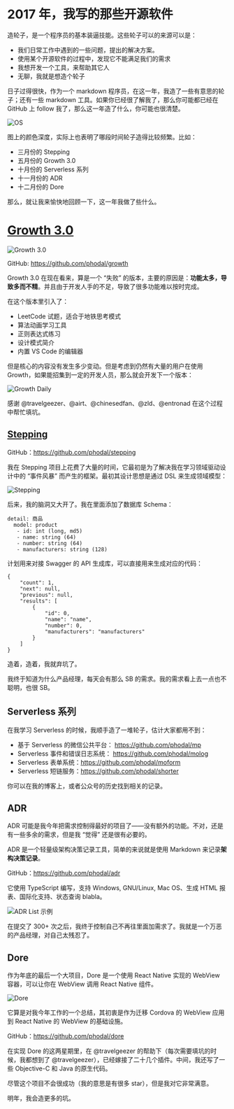 2017 年，我写的那些开源软件
===

造轮子，是一个程序员的基本装逼技能。这些轮子可以的来源可以是：

 - 我们日常工作中遇到的一些问题，提出的解决方案。
 - 使用某个开源软件的过程中，发现它不能满足我们的需求
 - 我想开发一个工具，来帮助其它人
 - 无聊，我就是想造个轮子

日子过得很快，作为一个 markdown 程序员，在这一年，我造了一些有意思的轮子；还有一些 markdown 工具。如果你已经很了解我了，那么你可能都已经在 GitHub 上 follow 我了，那么这一年造了什么，你可能也很清楚。

![OS](github-2018.png)

图上的颜色深度，实际上也表明了哪段时间轮子造得比较频繁。比如：

 - 三月份的 Stepping
 - 五月份的 Growth 3.0
 - 十月份的 Serverless 系列
 - 十一月份的 ADR
 - 十二月份的 Dore

那么，就让我来愉快地回顾一下，这一年我做了些什么。

[Growth 3.0](https://github.com/phodal/growth)
===

![Growth 3.0](growth-3.png)

GitHub: https://github.com/phodal/growth

Growth 3.0 在现在看来，算是一个 “失败” 的版本，主要的原因是：**功能太多，导致多而不精**。并且由于开发人手的不足，导致了很多功能难以按时完成。

在这个版本里引入了：

 - LeetCode 试题，适合于地铁思考模式
 - 算法动画学习工具
 - 正则表达式练习
 - 设计模式简介
 - 内置 VS Code 的编辑器

但是核心的内容没有发生多少变动。但是考虑到仍然有大量的用户在使用 Growth，如果能招集到一定的开发人员，那么就会开发下一个版本：

![Growth Daily](growth-daily.png)

感谢 @travelgeezer、@airt、@chinesedfan、@zld、@entronad 在这个过程中帮忙填坑。

[Stepping](https://github.com/phodal/stepping)
---

GitHub：https://github.com/phodal/stepping

我在 Stepping 项目上花费了大量的时间，它最初是为了解决我在学习领域驱动设计中的 “事件风暴” 而产生的框架。最初其设计思想是通过 DSL 来生成领域模型：

![Stepping](stepping.png)

后来，我的脑洞又大开了。我在里面添加了数据库 Schema：

```
detail: 商品
  model: product
   - id: int (long, md5)
   - name: string (64)
   - number: string (64)
   - manufacturers: string (128)
```

计划用来对接 Swagger 的 API 生成库，可以直接用来生成对应的代码：

```
{
    "count": 1,
    "next": null,
    "previous": null,
    "results": [
        {
            "id": 0,
            "name": "name",
            "number": 0,
            "manufacturers": "manufacturers"
        }
    ]
}
```

造着，造着，我就弃坑了。

我终于知道为什么产品经理，每天会有那么 SB 的需求。我的需求看上去一点也不聪明，也很 SB。

Serverless 系列
---

在我学习 Serverless 的时候，我顺手造了一堆轮子，估计大家都用不到：

 - 基于 Serverless 的微信公共平台： https://github.com/phodal/mp
 - Serverless 事件和错误日志系统： https://github.com/phodal/molog
 - Serverless 表单系统：https://github.com/phodal/moform
 - Serverless 短链服务：https://github.com/phodal/shorter

你可以在我的博客上，或者公众号的历史找到相关的记录。

ADR
---

ADR 可能是我今年把需求控制得最好的项目了——没有额外的功能。不对，还是有一些多余的需求，但是我 “觉得” 还是很有必要的。

ADR 是一个轻量级架构决策记录工具，简单的来说就是使用 Markdown 来记录**架构决策记录**。

GitHub：https://github.com/phodal/adr

它使用 TypeScript 编写，支持 Windows, GNU/Linux, Mac OS、生成 HTML 报表、国际化支持、状态查询
blabla。

![ADR List 示例](adr-list-example.png)

在提交了 300+ 次之后，我终于控制自己不再往里面加需求了。我就是一个万恶的产品经理，对自己太残忍了。

Dore
---

作为年底的最后一个大项目，Dore 是一个使用 React Native 实现的 WebView 容器，可以让你在 WebView 调用 React Native 组件。

![Dore](dore-demo.jpg)

它算是对我今年工作的一个总结，其初衷是作为迁移 Cordova 的 WebView 应用到 React Native 的 WebView 的基础设施。

GitHub：https://github.com/phodal/dore

在实现 Dore 的这两星期里，在 @travelgeezer 的帮助下（每次需要填坑的时候，我都想到了 @travelgeezer），已经嫁接了二十几个插件。中间，我还写了一些 Objective-C 和 Java 的原生代码。

尽管这个项目不会很成功（我的意思是有很多 star），但是我对它非常满意。

明年，我会造更多的坑。
